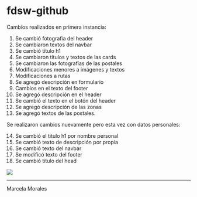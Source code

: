 # fdsw-github

Cambios realizados en primera instancia:

1. Se cambió fotografia del header
2. Se cambiaron textos del navbar
3. Se cambió título h1
4. Se cambiaron títulos y textos de las cards
5. Se cambiaron las fotografías de las postales
6. Modificaciones menores a imágenes y textos
7. Modificaciones a rutas
8. Se agregó descripción en formulario
9. Cambios en el texto del footer
10. Se agregó descripción en el header
11. Se cambió el texto en el botón del header
12. Se agregó descripción de las zonas
13. Se agregó textos de las postales.

Se realizaron cambios nuevamente pero esta vez con datos personales:

14. Se cambió el titulo h1 por nombre personal
15. Se cambió texto de descripción por propia
16. Se cambió texto del navbar
17. Se modificó texto del footer
18. Se cambió titulo del head


![](https://i.imgur.com/pOpoifJ.png)

---

Marcela Morales